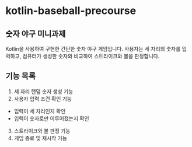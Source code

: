 # kotlin-baseball-precourse
## 숫자 야구 미니과제

Kotlin을 사용하여 구현한 간단한 숫자 야구 게임입니다. 
사용자는 세 자리의 숫자를 입력하고, 컴퓨터가 생성한 숫자와 비교하여 스트라이크와 볼을 판정합니다.

## 기능 목록
1. 세 자리 랜덤 숫자 생성 기능
2. 사용자 입력 조건 확인 기능
  - 입력이 세 자리인지 확인
  - 입력이 숫자로만 이루어졌는지 확인
3. 스트라이크와 볼 판정 기능
4. 게임 종료 및 재시작 기능

